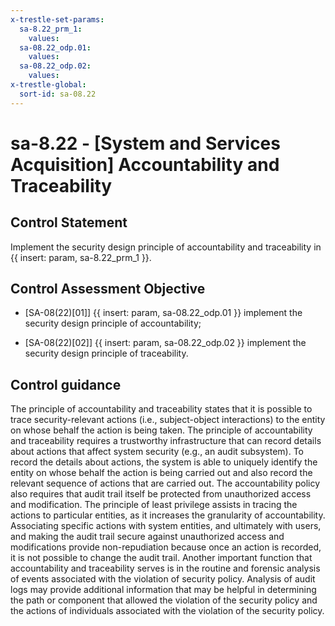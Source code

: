 ```yaml
---
x-trestle-set-params:
  sa-8.22_prm_1:
    values:
  sa-08.22_odp.01:
    values:
  sa-08.22_odp.02:
    values:
x-trestle-global:
  sort-id: sa-08.22
---
```


# sa-8.22 - \[System and Services Acquisition\] Accountability and Traceability

## Control Statement

Implement the security design principle of accountability and traceability in {{ insert: param, sa-8.22_prm_1 }}.

## Control Assessment Objective

- \[SA-08(22)[01]\]  {{ insert: param, sa-08.22_odp.01 }} implement the security design principle of accountability;

- \[SA-08(22)[02]\]  {{ insert: param, sa-08.22_odp.02 }} implement the security design principle of traceability.

## Control guidance

The principle of accountability and traceability states that it is possible to trace security-relevant actions (i.e., subject-object interactions) to the entity on whose behalf the action is being taken. The principle of accountability and traceability requires a trustworthy infrastructure that can record details about actions that affect system security (e.g., an audit subsystem). To record the details about actions, the system is able to uniquely identify the entity on whose behalf the action is being carried out and also record the relevant sequence of actions that are carried out. The accountability policy also requires that audit trail itself be protected from unauthorized access and modification. The principle of least privilege assists in tracing the actions to particular entities, as it increases the granularity of accountability. Associating specific actions with system entities, and ultimately with users, and making the audit trail secure against unauthorized access and modifications provide non-repudiation because once an action is recorded, it is not possible to change the audit trail. Another important function that accountability and traceability serves is in the routine and forensic analysis of events associated with the violation of security policy. Analysis of audit logs may provide additional information that may be helpful in determining the path or component that allowed the violation of the security policy and the actions of individuals associated with the violation of the security policy.
